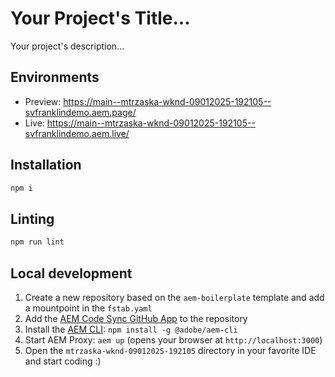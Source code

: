 # Your Project's Title...
Your project's description...

## Environments
- Preview: https://main--mtrzaska-wknd-09012025-192105--svfranklindemo.aem.page/
- Live: https://main--mtrzaska-wknd-09012025-192105--svfranklindemo.aem.live/

## Installation

```sh
npm i
```

## Linting

```sh
npm run lint
```

## Local development

1. Create a new repository based on the `aem-boilerplate` template and add a mountpoint in the `fstab.yaml`
1. Add the [AEM Code Sync GitHub App](https://github.com/apps/aem-code-sync) to the repository
1. Install the [AEM CLI](https://github.com/adobe/helix-cli): `npm install -g @adobe/aem-cli`
1. Start AEM Proxy: `aem up` (opens your browser at `http://localhost:3000`)
1. Open the `mtrzaska-wknd-09012025-192105` directory in your favorite IDE and start coding :)
